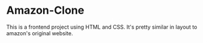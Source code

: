 # Amazon-Clone
This is a frontend project using HTML and CSS. It's pretty similar in layout to amazon's original website.
